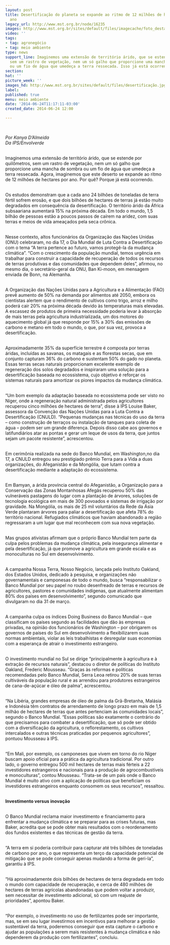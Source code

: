 ```yaml
---
layout: post
title: Desertificação do planeta se expande ao ritmo de 12 milhões de hectares por
  ano
legacy_url: http://www.mst.org.br/node/16235
images: http://www.mst.org.br/sites/default/files/imagecache/foto_destaque/desertificação.jpg
video: ''
tags:
- tag: agronegócio
- tag: meio ambiente
type: news
support_line: Imaginemos uma extensão de território árido, que se estende por quilômetros,
  sem um rastro de vegetação, nem um só galho que proporcione uma mancha de sombra
  ou um fio de água que umedeça a terra ressecada. Isso já está ocorrendo.
section: 
hat: ''
picture_week: ''
images_hd: http://www.mst.org.br/sites/default/files/desertificação.jpg
label: 
published: true
menu: meio ambiente
date: '2014-06-24T11:17:11-03:00'
created_date: 2014-06-24 12:00

---
```

<p>&nbsp;</p><p><em>Por Kanya D’Almeida<br>Da IPS/Envolverde</em><br>&nbsp;</p><p>Imaginemos uma extensão de território árido, que se estende por quilômetros, sem um rastro de vegetação, nem um só galho que proporcione uma mancha de sombra ou um fio de água que umedeça a terra ressecada. Agora, imaginemos que este deserto se expande ao ritmo de 12 milhões de hectares por ano. Por quê? Porque já está ocorrendo.</p><p><br>Os estudos demonstram que a cada ano 24 bilhões de toneladas de terra fértil sofrem erosão, e que dois bilhões de hectares de terras já estão muito degradados em consequência da desertificação. O território árido da África subsaariana aumentará 15% na próxima década. Em todo o mundo, 1,5 bilhão de pessoas estão a poucos passos de caírem na aridez, com suas terras e meios de vida ameaçados pela seca crônica.</p><p><br>Nesse contexto, altos funcionários da Organização das Nações Unidas (ONU) celebraram, no dia 17, o Dia Mundial de Luta Contra a Desertificação com o tema “A terra pertence ao futuro, vamos protegê-la da mudança climática”. “Com o crescimento da população mundial, temos urgência em trabalhar para construir a capacidade de recuperação de todos os recursos de terras produtivas e das comunidades que dependem deles”, afirmou, no mesmo dia, o secretário-geral da ONU, Ban Ki-moon, em mensagem enviada de Bonn, na Alemanha.</p><p><br>A Organização das Nações Unidas para a Agricultura e a Alimentação (FAO) prevê aumento de 50% na demanda por alimentos até 2050, embora os cientistas alertem que o rendimento de cultivos como trigo, arroz e milho poderá cair 20% na próxima década devido às temperaturas mais elevadas. A escassez de produtos de primeira necessidade poderia levar à absorção de mais terras pela agricultura industrializada, um dos motores do aquecimento global já que responde por 15% a 30% das emissões de carbono e metano em todo o mundo, o que, por sua vez, provoca a desertificação.</p><p><br>Aproximadamente 35% da superfície terrestre é composta por terras áridas, incluídas as savanas, os matagais e as florestas secas, que em conjunto capturam 36% do carbono e sustentam 50% do gado no planeta. Essas terras secas naturais proporcionam excelente exemplo de regeneração dos solos degradados e inspiraram uma solução para a desertificação baseada no ecossistema, cujo objetivo é reforçar os sistemas naturais para amortizar os piores impactos da mudança climática.</p><p><br>“Um bom exemplo da adaptação baseada no ecossistema pode ser visto no Níger, onde a regeneração natural administrada pelos agricultores recuperou cinco milhões de hectares de terra”, disse à IPS Louise Baker, assessora da Convenção das Nações Unidas para a Luta Contra a Desertificação (CNULD). “Pequenas mudanças nas técnicas do uso da terra – como construção de terraços ou instalação de tanques para coleta de água – podem ser um grande diferença. Depois disso cabe aos governos e latifundiários atar as pontas e gerar um leque de usos da terra, que juntos sejam um pacote resistente”, acrescentou.</p><p><br>Em cerimônia realizada na sede do Banco Mundial, em Washington,no dia 17, a CNULD entregou seu prestigiado prêmio Terra para a Vida a duas organizações, do Afeganistão e da Mongólia, que lutam contra a desertificação mediante a adaptação do ecossistema.</p><p><br>Em Bamyan, a árida província central do Afeganistão, a Organização para a Conservação das Zonas Montanhosas Afegãs recuperou 50% das vulneráveis pastagens do lugar com a plantação de árvores, soluções de tecnologia ecológica em mais de 300 povoados e sistemas de irrigação por gravidade. Na Mongólia, os mais de 25 mil voluntários da Rede da Ásia Verde plantaram árvores para paliar a desertificação que afeta 78% do território nacional. Refugiados climáticos que haviam abandonado a região regressaram a um lugar que mal reconhecem com sua nova vegetação.</p><p><br>Mas grupos ativistas afirmam que o próprio Banco Mundial tem parte da culpa pelos problemas da mudança climática, pela insegurança alimentar e pela desertificação, já que promove a agricultura em grande escala e as monoculturas no Sul em desenvolvimento.</p><p><br>A campanha Nossa Terra, Nosso Negócio, lançada pelo Instituto Oakland, dos Estados Unidos, dedicado à pesquisa, e organizações não governamentais e camponesas de todo o mundo, busca “responsabilizar o Banco Mundial por seu papel no roubo desenfreado de terras e recursos de agricultores, pastores e comunidades indígenas, que atualmente alimentam 80% dos países em desenvolvimento”, segundo comunicado que divulgaram no dia 31 de março.</p><p><br>A campanha culpa os índices Doing Business do Banco Mundial – que classificam os países segundo as facilidades que dão às empresas privadas, na opinião dos funcionários de Washington – por obrigarem os governos de países do Sul em desenvolvimento a flexibilizarem suas normas ambientais, violar as leis trabalhistas e desregular suas economias com a esperança de atrair o investimento estrangeiro.</p><p><br>O investimento mundial no Sul se dirige “principalmente à agricultura e à extração de recursos naturais”, destacou o diretor de políticas do Instituto Oakland, Frederic Mousseau. “Graças às reformas e políticas recomendadas pelo Banco Mundial, Serra Leoa retirou 20% de suas terras cultiváveis da população rural e as arrendou para produtores estrangeiros de cana-de-açúcar e óleo de palma”, acrescentou.</p><p><br>“Na Libéria, grandes empresas de óleo de palma da Grã-Bretanha, Malásia e Indonésia têm contratos de arrendamento de longo prazo em mais de 1,5 milhão de hectares de terras que antes pertenciam às comunidades locais”, segundo o Banco Mundial. “Essas políticas são exatamente o contrário do que precisamos para combater a desertificação, que só pode ser obtido com a diversificação da agricultura, o reflorestamento, os cultivos intercalados e outras técnicas praticadas por pequenos agricultores”, pontuou Mousseau à IPS.</p><p><br>“Em Mali, por exemplo, os camponeses que vivem em torno do rio Níger buscam apoio oficial para a prática da agricultura tradicional. Por outro lado, o governo entregou 500 mil hectares de terras mais férteis a 22 investidores estrangeiros e nacionais para a produção de agrocombustíveis e monoculturas”, contou Mousseau. “Trata-se de um país onde o Banco Mundial é muito ativo com a aplicação de políticas que beneficiam os investidores estrangeiros enquanto consomem os seus recursos”, ressaltou.</p><p><br><strong>Investimento versus inovação</strong></p><p><br>O Banco Mundial reclama maior investimento e financiamento para enfrentar a mudança climática e se preparar para as crises futuras, mas Baker, acredita que se pode obter mais resultados com o reordenamento dos fundos existentes e das técnicas de gestão da terra.</p><p><br>“A terra em si poderia contribuir para capturar até três bilhões de toneladas de carbono por ano, o que representa um terço da capacidade potencial de mitigação que se pode conseguir apenas mudando a forma de geri-la”, garantiu à IPS.</p><p><br>“Há aproximadamente dois bilhões de hectares de terra degradada em todo o mundo com capacidade de recuperação, e cerca de 480 milhões de hectares de terras agrícolas abandonadas que podem voltar a produzir, sem necessitar de investimento adicional, só com um reajuste de prioridades”, apontou Baker.</p><p><br>“Por exemplo, o investimento no uso de fertilizantes pode ser importante, mas, se em seu lugar investirmos em incentivos para melhorar a gestão sustentável da terra, poderemos conseguir que esta capture o carbono e ajudar as populações a serem mais resistentes à mudança climática e não dependerem da produção com fertilizantes”, concluiu.</p><p>&nbsp;</p>
